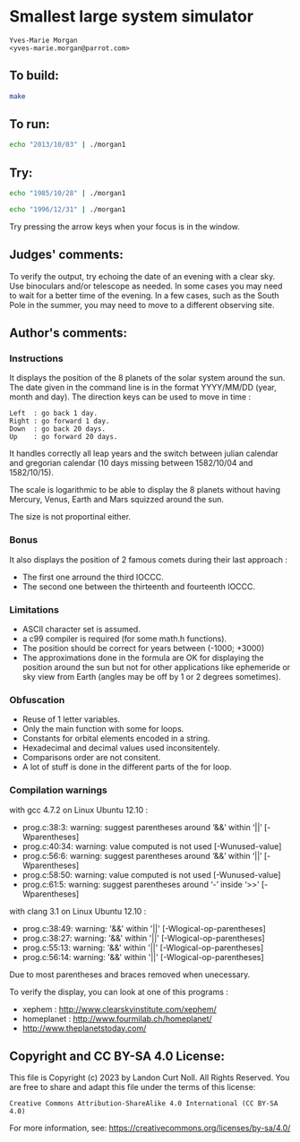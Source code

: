 # Smallest large system simulator

    Yves-Marie Morgan  
    <yves-marie.morgan@parrot.com>  

## To build:

```sh
make
```

## To run:

```sh
echo "2013/10/03" | ./morgan1
```

## Try:

```sh
echo "1985/10/28" | ./morgan1

echo "1996/12/31" | ./morgan1
```

Try pressing the arrow keys when your focus is in the window.

## Judges' comments:

To verify the output, try echoing the date of an evening with a clear sky.
Use binoculars and/or telescope as needed.  In some cases you may need
to wait for a better time of the evening.  In a few cases, such as
the South Pole in the summer, you may need to move to a different
observing site.

## Author's comments:

### Instructions

It displays the position of the 8 planets of the solar system around the sun.
The date given in the command line is in the format YYYY/MM/DD (year, month and
day). The direction keys can be used to move in time :

    Left  : go back 1 day.
    Right : go forward 1 day.
    Down  : go back 20 days.
    Up    : go forward 20 days.

It handles correctly all leap years and the switch between julian calendar and
gregorian calendar (10 days missing between 1582/10/04 and 1582/10/15).

The scale is logarithmic to be able to display the 8 planets without having
Mercury, Venus, Earth and Mars squizzed around the sun.

The size is not proportinal either.

### Bonus

It also displays the position of 2 famous comets during their last approach :
- The first one arround the third IOCCC.
- The second one between the thirteenth and fourteenth IOCCC.

### Limitations

* ASCII character set is assumed.
* a c99 compiler is required (for some math.h functions).
* The position should be correct for years between (-1000; +3000)
* The approximations done in the formula are OK for displaying the
  position around the sun but not for other applications like ephemeride or
  sky view from Earth (angles may be off by 1 or 2 degrees sometimes).

### Obfuscation

* Reuse of 1 letter variables.
* Only the main function with some for loops.
* Constants for orbital elements encoded in a string.
* Hexadecimal and decimal values used inconsitentely.
* Comparisons order are not consitent.
* A lot of stuff is done in the different parts of the for loop.

### Compilation warnings

with gcc 4.7.2 on Linux Ubuntu 12.10 :
* prog.c:38:3: warning: suggest parentheses around ‘&&’ within ‘||’ [-Wparentheses]
* prog.c:40:34: warning: value computed is not used [-Wunused-value]
* prog.c:56:6: warning: suggest parentheses around ‘&&’ within ‘||’ [-Wparentheses]
* prog.c:58:50: warning: value computed is not used [-Wunused-value]
* prog.c:61:5: warning: suggest parentheses around ‘-’ inside ‘>>’ [-Wparentheses]

with clang 3.1 on Linux Ubuntu 12.10 :
* prog.c:38:49: warning: '&&' within '||' [-Wlogical-op-parentheses]
* prog.c:38:27: warning: '&&' within '||' [-Wlogical-op-parentheses]
* prog.c:55:13: warning: '&&' within '||' [-Wlogical-op-parentheses]
* prog.c:56:14: warning: '&&' within '||' [-Wlogical-op-parentheses]

Due to most parentheses and braces removed when unecessary.

To verify the display, you can look at one of this programs :
* xephem : http://www.clearskyinstitute.com/xephem/
* homeplanet : http://www.fourmilab.ch/homeplanet/
* http://www.theplanetstoday.com/

## Copyright and CC BY-SA 4.0 License:

This file is Copyright (c) 2023 by Landon Curt Noll.  All Rights Reserved.
You are free to share and adapt this file under the terms of this license:

    Creative Commons Attribution-ShareAlike 4.0 International (CC BY-SA 4.0)

For more information, see: https://creativecommons.org/licenses/by-sa/4.0/
